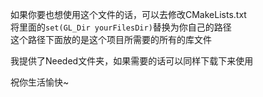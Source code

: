 如果你要也想使用这个文件的话，可以去修改CMakeLists.txt\
将里面的`set(GL_Dir yourFilesDir)`替换为你自己的路径\
这个路径下面放的是这个项目所需要的所有的库文件

我提供了Needed文件夹，如果需要的话可以同样下载下来使用

祝你生活愉快~
